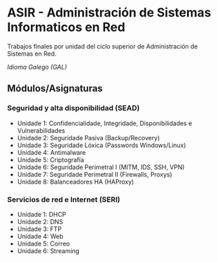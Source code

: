 # ASIR - Administración de Sistemas Informaticos en Red
Trabajos finales por unidad del ciclo superior de Administración de Sistemas en Red. 

*Idioma Galego (GAL)*

## Módulos/Asignaturas

### Seguridad y alta disponibilidad (SEAD)
- Unidade 1: Confidencialidade, Integridade, Disponibilidades e Vulnerabilidades
- Unidade 2: Seguridade Pasiva (Backup/Recovery)
- Unidade 3: Seguridade Lóxica (Passwords Windows/Linux)
- Unidade 4: Antimalware
- Unidade 5: Criptografía
- Unidade 6: Seguridade Perimetral I (MITM, IDS, SSH, VPN)
- Unidade 7: Seguridade Perimetral II (Firewalls, Proxys)
- Unidade 8: Balanceadores HA (HAProxy)

### Servicios de red e Internet (SERI)
- Unidade 1: DHCP
- Unidade 2: DNS
- Unidade 3: FTP
- Unidade 4: Web
- Unidade 5: Correo
- Unidade 6: Streaming
